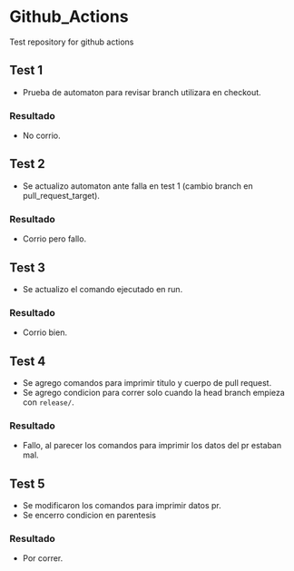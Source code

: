 # Github_Actions
Test repository for github actions
## Test 1
- Prueba de automaton para revisar branch utilizara en checkout.
### Resultado
- No corrio.
## Test 2
- Se actualizo automaton ante falla en test 1 (cambio branch en pull_request_target).
### Resultado
- Corrio pero fallo.
## Test 3
- Se actualizo el comando ejecutado en run.
### Resultado
- Corrio bien.
## Test 4
- Se agrego comandos para imprimir titulo y cuerpo de pull request.
- Se agrego condicion para correr solo cuando la head branch empieza con `release/`.
### Resultado
- Fallo, al parecer los comandos para imprimir los datos del pr estaban mal.
## Test 5
- Se modificaron los comandos para imprimir datos pr.
- Se encerro condicion en parentesis
### Resultado
- Por correr.
